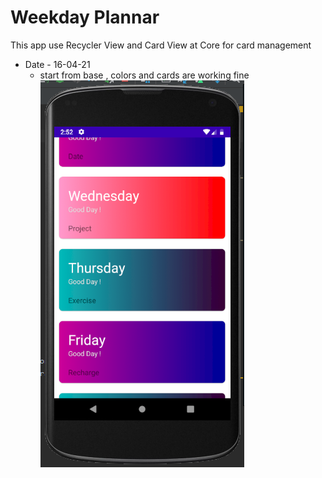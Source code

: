 # Weekday Plannar
This app use Recycler View and Card View at Core for card management

- Date - 16-04-21
	- start from base , colors and cards are working fine
	[![prototype 1](/app_images/preview_v_1.png "prototype 1")](/app_images/preview_v_1.png "prototype 1")
